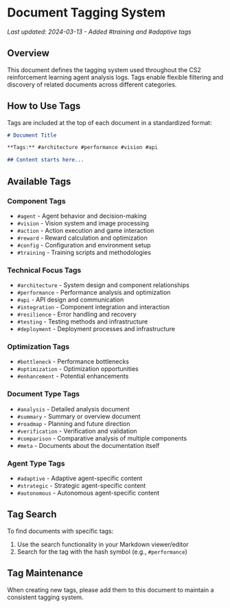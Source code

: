 # Document Tagging System

*Last updated: 2024-03-13 - Added #training and #adaptive tags*

## Overview
This document defines the tagging system used throughout the CS2 reinforcement learning agent analysis logs. Tags enable flexible filtering and discovery of related documents across different categories.

## How to Use Tags
Tags are included at the top of each document in a standardized format:

```markdown
# Document Title

**Tags:** #architecture #performance #vision #api

## Content starts here...
```

## Available Tags

### Component Tags
- `#agent` - Agent behavior and decision-making
- `#vision` - Vision system and image processing
- `#action` - Action execution and game interaction
- `#reward` - Reward calculation and optimization
- `#config` - Configuration and environment setup
- `#training` - Training scripts and methodologies

### Technical Focus Tags
- `#architecture` - System design and component relationships
- `#performance` - Performance analysis and optimization
- `#api` - API design and communication
- `#integration` - Component integration and interaction
- `#resilience` - Error handling and recovery
- `#testing` - Testing methods and infrastructure
- `#deployment` - Deployment processes and infrastructure

### Optimization Tags
- `#bottleneck` - Performance bottlenecks
- `#optimization` - Optimization opportunities
- `#enhancement` - Potential enhancements

### Document Type Tags
- `#analysis` - Detailed analysis document
- `#summary` - Summary or overview document
- `#roadmap` - Planning and future direction
- `#verification` - Verification and validation
- `#comparison` - Comparative analysis of multiple components
- `#meta` - Documents about the documentation itself

### Agent Type Tags
- `#adaptive` - Adaptive agent-specific content
- `#strategic` - Strategic agent-specific content
- `#autonomous` - Autonomous agent-specific content

## Tag Search
To find documents with specific tags:
1. Use the search functionality in your Markdown viewer/editor
2. Search for the tag with the hash symbol (e.g., `#performance`)

## Tag Maintenance
When creating new tags, please add them to this document to maintain a consistent tagging system. 